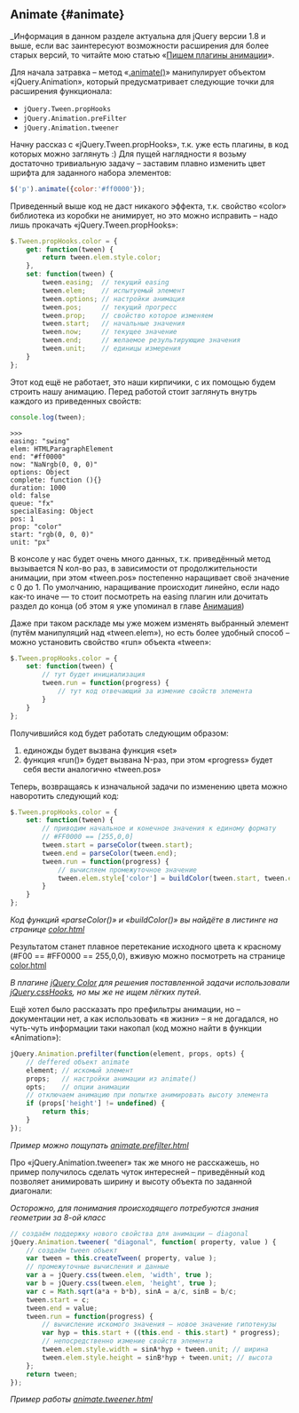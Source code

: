 ## Animate {#animate}

_Информация в данном разделе актуальна для jQuery версии 1.8 и выше, если вас заинтересуют возможности расширения для более старых версий, то читайте мою статью «[Пишем плагины анимации](http://anton.shevchuk.name/javascript/jquery-for-beginners-write-animation-plugins/)».

Для начала затравка – метод «[.animate()](http://api.jquery.com/animate/)» манипулирует объектом «jQuery.Animation», который предусматривает следующие точки для расширения функционала:

* `jQuery.Tween.propHooks`
* `jQuery.Animation.preFilter`
* `jQuery.Animation.tweener`

Начну рассказ с «jQuery.Tween.propHooks», т.к. уже есть плагины, в код которых можно заглянуть :) Для пущей наглядности я возьму достаточно тривиальную задачу – заставим плавно изменить цвет шрифта для заданного набора элементов:

```javascript
$('p').animate({color:'#ff0000'});
```

Приведенный выше код не даст никакого эффекта, т.к. свойство «color» библиотека из коробки не анимирует, но это можно исправить – надо лишь прокачать «jQuery.Tween.propHooks»:

```javascript
$.Tween.propHooks.color = {
    get: function(tween) {
        return tween.elem.style.color;
    },
    set: function(tween) {
        tween.easing;  // текущий easing
        tween.elem;    // испытуемый элемент
        tween.options; // настройки анимация
        tween.pos;     // текущий прогресс
        tween.prop;    // свойство которое изменяем
        tween.start;   // начальные значения
        tween.now;     // текущее значение
        tween.end;     // желаемое результирующие значения
        tween.unit;    // единицы измерения
    }
};
```

Этот код ещё не работает, это наши кирпичики, с их помощью будем строить нашу анимацию. Перед работой стоит заглянуть внутрь каждого из приведенных свойств:

```javascript
console.log(tween);
```

```
>>>
easing: "swing"
elem: HTMLParagraphElement
end: "#ff0000"
now: "NaNrgb(0, 0, 0)"
options: Object
complete: function (){}
duration: 1000
old: false
queue: "fx"
specialEasing: Object
pos: 1
prop: "color"
start: "rgb(0, 0, 0)"
unit: "px"
```

В консоле у нас будет очень много данных, т.к. приведённый метод вызывается N кол-во раз, в зависимости от продолжительности анимации, при этом «tween.pos» постепенно наращивает своё значение с 0 до 1. По умолчанию, наращивание происходит линейно, если надо как-то иначе — то стоит посмотреть на easing плагин или дочитать раздел до конца (об этом я уже упоминал в главе [Анимация](../40_animatsiya/README.md))

Даже при таком раскладе мы уже можем изменять выбранный элемент (путём манипуляций над «tween.elem»), но есть более удобный способ – можно установить свойство «run» объекта «tween»:

```javascript
$.Tween.propHooks.color = {
    set: function(tween) {
        // тут будет инициализация
        tween.run = function(progress) {
            // тут код отвечающий за измение свойств элемента
        }
    }
};
```

Получившийся код будет работать следующим образом:

1. единожды будет вызвана функция «set»
2. функция «run()» будет вызвана N-раз, при этом «progress» будет себя вести аналогично «tween.pos»

Теперь, возвращаясь к изначальной задачи по изменению цвета можно наворотить следующий код:

```javascript
$.Tween.propHooks.color = {
    set: function(tween) {
        // приводим начальное и конечное значения к единому формату
        // #FF0000 == [255,0,0]
        tween.start = parseColor(tween.start);
        tween.end = parseColor(tween.end);
        tween.run = function(progress) {
            // вычисляем промежуточное значение
            tween.elem.style['color'] = buildColor(tween.start, tween.end, progress);
        }
    }
};
```

_Код функций «parseColor()» и «buildColor()» вы найдёте в листинге на странице [color.html](http://anton.shevchuk.name/book/code/color.html)_

Результатом станет плавное перетекание исходного цвета к красному (#F00 == #FF0000 == 255,0,0), вживую можно посмотреть на странице [color.html](http://anton.shevchuk.name/book/code/color.html)

_В плагине [jQuery Color](https://github.com/jquery/jquery-color) для решения поставленной задачи использовали [jQuery.cssHooks](http://api.jquery.com/jQuery.cssHooks/), но мы же не ищем лёгких путей._

Ещё хотел было рассказать про префильтры анимации, но – документации нет, а как использовать «в жизни» – я не догадался, но чуть-чуть информации таки накопал (код можно найти в функции «Animation»):

```javascript
jQuery.Animation.prefilter(function(element, props, opts) {
    // deffered объект animate
    element; // искомый элемент
    props;   // настройки анимации из animate()
    opts;    // опции анимации
    // отключаем анимацию при попытке анимировать высоту элемента
    if (props['height'] != undefined) {
        return this;
    }
});
```

_Пример можно пощупать [animate.prefilter.html](http://anton.shevchuk.name/book/code/animate.prefilter.html)_

Про «jQuery.Animation.tweener» так же много не расскажешь, но пример получилось сделать чуток интересней – приведённый код позволяет анимировать ширину и высоту объекта по заданной диагонали:

_Осторожно, для понимания происходящего потребуются знания геометрии за 8-ой класс_

```javascript
// создаём поддержку нового свойства для анимации – diagonal
jQuery.Animation.tweener( "diagonal", function( property, value ) {
    // создаём tween объект
    var tween = this.createTween( property, value );
    // промежуточные вычисления и данные
    var a = jQuery.css(tween.elem, 'width', true );
    var b = jQuery.css(tween.elem, 'height', true );
    var c = Math.sqrt(a*a + b*b), sinA = a/c, sinB = b/c;
    tween.start = c;
    tween.end = value;
    tween.run = function(progress) {
        // вычисление искомого значения – новое значение гипотенузы
        var hyp = this.start + ((this.end - this.start) * progress);
        // непосредственно измение свойств элемента
        tween.elem.style.width = sinA*hyp + tween.unit; // ширина
        tween.elem.style.height = sinB*hyp + tween.unit; // высота
    };
    return tween;
});
```

_Пример работы [animate.tweener.html](http://anton.shevchuk.name/book/code/animate.tweener.html)_
